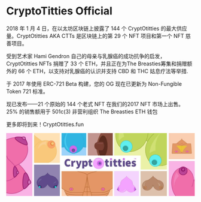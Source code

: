 # CryptoTitties Official

2018 年 1 月 4 日，在以太坊区块链上披露了 144 个 CryptOtitties 的最大供应量。CryptOtitties AKA CTTs 是区块链上的第 29 个 NFT 项目和第一个 NFT 慈善项目。

受到艺术家 Hami Gendron 自己的母亲与乳腺癌的成功抗争的启发，CryptOtitties NFTs 捐赠了 33 个 ETH，并且正在为The Breasties筹集和捐赠额外的 66 个 ETH，以支持对乳腺癌的认识并支持 CBD 和 THC 姑息疗法等举措.

于 2017 年使用 ERC-721 Beta 构建，您的 OG 现在已更新为 Non-Fungible Token 721 标准。

现已发布——21 个原始的 144 个老式 NFT 在我们的2017 NFT 市场上出售。 25% 的销售额用于 501c(3) 非营利组织 The Breasties ETH 钱包

更多即将到来！CryptOtitties.fun

![nft](1500x500.jpg)

